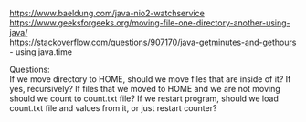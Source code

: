 https://www.baeldung.com/java-nio2-watchservice \
https://www.geeksforgeeks.org/moving-file-one-directory-another-using-java/ \
https://stackoverflow.com/questions/907170/java-getminutes-and-gethours - using java.time


Questions: \
If we move directory to HOME, should we move files that are inside of it? If yes, recursively?
If files that we moved to HOME and we are not moving should we count to count.txt file?
If we restart program, should we load count.txt file and values from it, or just restart counter?

